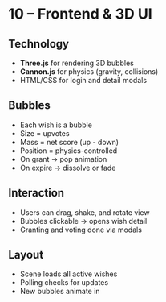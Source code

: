 # 10 – Frontend & 3D UI

## Technology

- **Three.js** for rendering 3D bubbles
- **Cannon.js** for physics (gravity, collisions)
- HTML/CSS for login and detail modals

## Bubbles

- Each wish is a bubble
- Size = upvotes
- Mass = net score (up - down)
- Position = physics-controlled
- On grant → pop animation
- On expire → dissolve or fade

## Interaction

- Users can drag, shake, and rotate view
- Bubbles clickable → opens wish detail
- Granting and voting done via modals

## Layout

- Scene loads all active wishes
- Polling checks for updates
- New bubbles animate in

